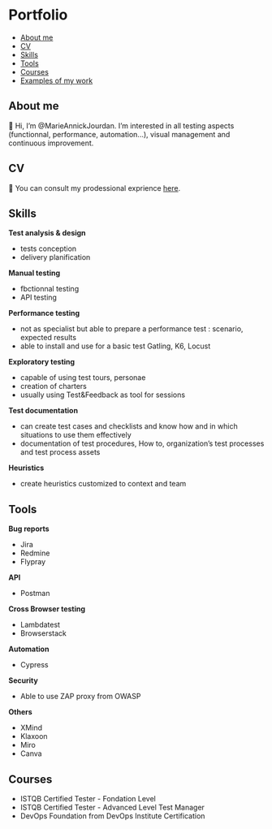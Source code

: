 # Portfolio

- [About me](#about-me)
- [CV](#cv)
- [Skills](#skills)
- [Tools](#tools)
- [Courses](#courses)
- [Examples of my work](#examples-of-my-work)

## About me
👋 Hi, I’m @MarieAnnickJourdan.
I’m interested in all testing aspects (functionnal, performance, automation...), visual management and continuous improvement.

## CV
👀 You can consult my prodessional exprience [here](https://www.linkedin.com/in/malefebvre/).

## Skills

__Test analysis & design__
  * tests conception
  * delivery planification
 
__Manual testing__
  * fbctionnal testing
  * API testing

__Performance testing__
  * not as specialist but able to prepare a performance test : scenario, expected results
  * able to install and use for a basic test Gatling, K6, Locust
 
__Exploratory testing__
  * capable of using test tours, personae
  * creation of charters
  * usually using Test&Feedback as tool for sessions

__Test documentation__
  * can create test cases and checklists and know how and in which situations to use them effectively
  * documentation of test procedures, How to, organization’s test processes and test process assets

__Heuristics__   
  * create heuristics customized to context and team

## Tools

__Bug reports__
  * Jira
  * Redmine
  * Flypray
 
__API__
  * Postman

__Cross Browser testing__
  * Lambdatest
  * Browserstack

__Automation__
  * Cypress

 __Security__
  * Able to use ZAP proxy from OWASP

__Others__
  * XMind
  * Klaxoon
  * Miro
  * Canva

## Courses
  * ISTQB Certified Tester - Fondation Level
  * ISTQB Certified Tester - Advanced Level Test Manager
  * DevOps Foundation from DevOps Institute Certification
